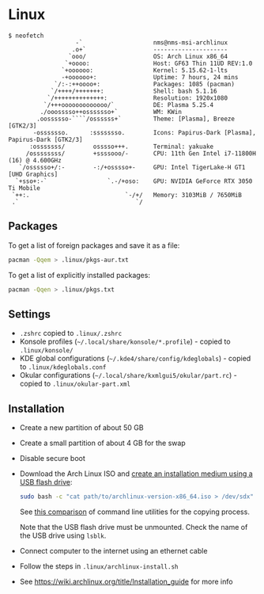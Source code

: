 # Linux

```text
$ neofetch
                   -`                    nms@nms-msi-archlinux
                  .o+`                   ---------------------
                 `ooo/                   OS: Arch Linux x86_64
                `+oooo:                  Host: GF63 Thin 11UD REV:1.0
               `+oooooo:                 Kernel: 5.15.62-1-lts
               -+oooooo+:                Uptime: 7 hours, 24 mins
             `/:-:++oooo+:               Packages: 1085 (pacman)
            `/++++/+++++++:              Shell: bash 5.1.16
           `/++++++++++++++:             Resolution: 1920x1080
          `/+++ooooooooooooo/`           DE: Plasma 5.25.4
         ./ooosssso++osssssso+`          WM: KWin
        .oossssso-````/ossssss+`         Theme: [Plasma], Breeze [GTK2/3]
       -osssssso.      :ssssssso.        Icons: Papirus-Dark [Plasma], Papirus-Dark [GTK2/3]
      :osssssss/        osssso+++.       Terminal: yakuake
     /ossssssss/        +ssssooo/-       CPU: 11th Gen Intel i7-11800H (16) @ 4.600GHz
   `/ossssso+/:-        -:/+osssso+-     GPU: Intel TigerLake-H GT1 [UHD Graphics]
  `+sso+:-`                 `.-/+oso:    GPU: NVIDIA GeForce RTX 3050 Ti Mobile
 `++:.                           `-/+/   Memory: 3103MiB / 7650MiB
 .`                                 `/
```

## Packages

To get a list of foreign packages and save it as a file:

```sh
pacman -Qqem > .linux/pkgs-aur.txt
```

To get a list of explicitly installed packages:

```sh
pacman -Qqen > .linux/pkgs.txt
```

## Settings

- `.zshrc` copied to `.linux/.zshrc`
- Konsole profiles (`~/.local/share/konsole/*.profile`) - copied to `.linux/konsole/`
- KDE global configurations (`~/.kde4/share/config/kdeglobals`) - copied to `.linux/kdeglobals.conf`
- Okular configurations (`~/.local/share/kxmlgui5/okular/part.rc`) - copied to `.linux/okular-part.xml`

## Installation

- Create a new partition of about 50 GB
- Create a small partition of about 4 GB for the swap
- Disable secure boot
- Download the Arch Linux ISO and [create an installation medium using a USB flash drive](https://wiki.archlinux.org/title/USB_flash_installation_medium):

  ```sh
  sudo bash -c "cat path/to/archlinux-version-x86_64.iso > /dev/sdx"
  ```

  See [this comparison](https://unix.stackexchange.com/questions/224277/is-it-better-to-use-cat-dd-pv-or-another-procedure-to-copy-a-cd-dvd) of command line utilities for the copying process.

  Note that the USB flash drive must be unmounted. Check the name of the USB drive using `lsblk`.

- Connect computer to the internet using an ethernet cable
- Follow the steps in `.linux/archlinux-install.sh`
- See <https://wiki.archlinux.org/title/Installation_guide> for more info
